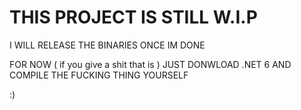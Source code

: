 # THIS PROJECT IS STILL W.I.P



I WILL RELEASE THE BINARIES ONCE IM DONE

FOR NOW ( if you give a shit that is ) JUST DONWLOAD .NET 6 AND COMPILE THE FUCKING THING YOURSELF

:)
